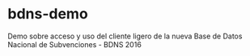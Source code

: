 # bdns-demo
Demo sobre acceso y uso del cliente ligero de la nueva Base de Datos Nacional de Subvenciones - BDNS 2016
